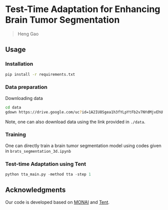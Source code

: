 # Test-Time Adaptation for Enhancing Brain Tumor Segmentation
> Heng Gao

## Usage

### Installation
```bash
pip install -r requirements.txt
```

### Data preparation

Downloading data
```bash
cd data
gdown https://drive.google.com/uc?id=1A2IU8Sgea1h3fYLpYtFb2v7NYdMjvEhU 
```
Note, one can also download data using the link provided in `./data`.

### Training

One can directly train a brain tumor segmentation model using codes given in `brats_segmentation_3d.ipynb`

### Test-time Adaptation using Tent

```python
python tta_main.py -method tta -step 1
```
## Acknowledgments
Our code is developed based on [MONAI](https://github.com/Project-MONAI/) and [Tent](https://github.com/DequanWang/tent/).
